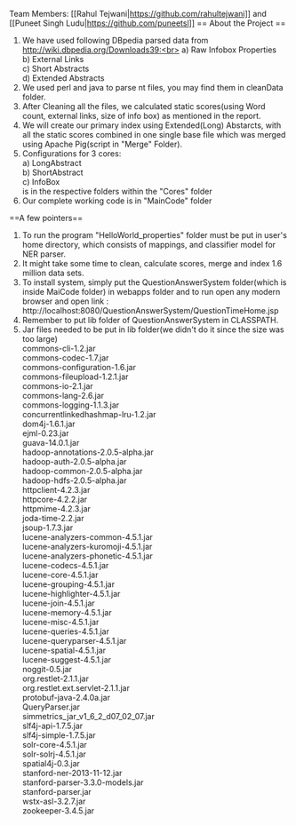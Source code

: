 Team Members: [[Rahul Tejwani|https://github.com/rahultejwani]] and [[Puneet Singh Ludu|https://github.com/puneetsl]]
== About the Project ==
1. We have used following DBpedia parsed data from http://wiki.dbpedia.org/Downloads39:<br>
	a) Raw Infobox Properties<br>
	b) External Links<br>
	c) Short Abstracts<br>
	d) Extended Abstracts<br>
2. We used perl and java to parse nt files, you may find them in cleanData folder.<br>
3. After Cleaning all the files, we calculated static scores(using Word count, external links, size of info box) as mentioned in the report.<br>
4. We will create our primary index using Extended(Long) Abstarcts, with all the static scores combined in one single base file which was merged using Apache Pig(script in "Merge" Folder).<br>
5. Configurations for 3 cores:<br>
	a) LongAbstract<br>
	b) ShortAbstract<br>
	c) InfoBox<br>
	is in the respective folders within the "Cores" folder<br>
6. Our complete working code is in "MainCode" folder<br>



==A few pointers==

1. To run the program "HelloWorld_properties" folder must be put in user's home directory, which consists of mappings, and classifier model for NER parser. <br>
2. It might take some time to clean, calculate scores, merge and index 1.6 million data sets.<br>
3. To install system, simply put the QuestionAnswerSystem folder(which is inside MaiCode folder) in webapps folder and to run open any modern browser and open link :<br>
	http://localhost:8080/QuestionAnswerSystem/QuestionTimeHome.jsp<br>
4. Remember to put lib folder of QuestionAnswerSystem in CLASSPATH.<br>
5. Jar files needed to be put in lib folder(we didn't do it since the size was too large)<br>
commons-cli-1.2.jar<br>
commons-codec-1.7.jar<br>
commons-configuration-1.6.jar<br>
commons-fileupload-1.2.1.jar<br>
commons-io-2.1.jar<br>
commons-lang-2.6.jar<br>
commons-logging-1.1.3.jar<br>
concurrentlinkedhashmap-lru-1.2.jar<br>
dom4j-1.6.1.jar<br>
ejml-0.23.jar<br>
guava-14.0.1.jar<br>
hadoop-annotations-2.0.5-alpha.jar<br>
hadoop-auth-2.0.5-alpha.jar<br>
hadoop-common-2.0.5-alpha.jar<br>
hadoop-hdfs-2.0.5-alpha.jar<br>
httpclient-4.2.3.jar<br>
httpcore-4.2.2.jar<br>
httpmime-4.2.3.jar<br>
joda-time-2.2.jar<br>
jsoup-1.7.3.jar<br>
lucene-analyzers-common-4.5.1.jar<br>
lucene-analyzers-kuromoji-4.5.1.jar<br>
lucene-analyzers-phonetic-4.5.1.jar<br>
lucene-codecs-4.5.1.jar<br>
lucene-core-4.5.1.jar<br>
lucene-grouping-4.5.1.jar<br>
lucene-highlighter-4.5.1.jar<br>
lucene-join-4.5.1.jar<br>
lucene-memory-4.5.1.jar<br>
lucene-misc-4.5.1.jar<br>
lucene-queries-4.5.1.jar<br>
lucene-queryparser-4.5.1.jar<br>
lucene-spatial-4.5.1.jar<br>
lucene-suggest-4.5.1.jar<br>
noggit-0.5.jar<br>
org.restlet-2.1.1.jar<br>
org.restlet.ext.servlet-2.1.1.jar<br>
protobuf-java-2.4.0a.jar<br>
QueryParser.jar<br>
simmetrics_jar_v1_6_2_d07_02_07.jar<br>
slf4j-api-1.7.5.jar<br>
slf4j-simple-1.7.5.jar<br>
solr-core-4.5.1.jar<br>
solr-solrj-4.5.1.jar<br>
spatial4j-0.3.jar<br>
stanford-ner-2013-11-12.jar<br>
stanford-parser-3.3.0-models.jar<br>
stanford-parser.jar<br>
wstx-asl-3.2.7.jar<br>
zookeeper-3.4.5.jar<br>
